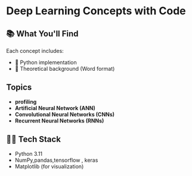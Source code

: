 # Deep Learning Concepts  with Code

## 📚 What You'll Find
Each concept includes:
- 🔢 Python implementation
- 🧠 Theoretical background (Word format)



##  Topics
 -  **profiling**
 -  **Artificial Neural Network (ANN)**
 -  **Convolutional Neural Networks (CNNs)**
 -  **Recurrent Neural Networks (RNNs)**

## 🧑‍💻 Tech Stack
- Python 3.11
- NumPy,pandas,tensorflow , keras
- Matplotlib (for visualization)

  
       
